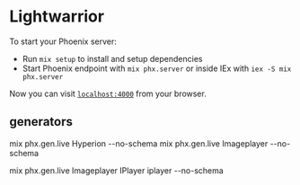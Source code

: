 # Lightwarrior

To start your Phoenix server:

  * Run `mix setup` to install and setup dependencies
  * Start Phoenix endpoint with `mix phx.server` or inside IEx with `iex -S mix phx.server`

Now you can visit [`localhost:4000`](http://localhost:4000) from your browser.

## generators

mix phx.gen.live Hyperion --no-schema
mix phx.gen.live Imageplayer --no-schema

mix phx.gen.live Imageplayer IPlayer iplayer --no-schema